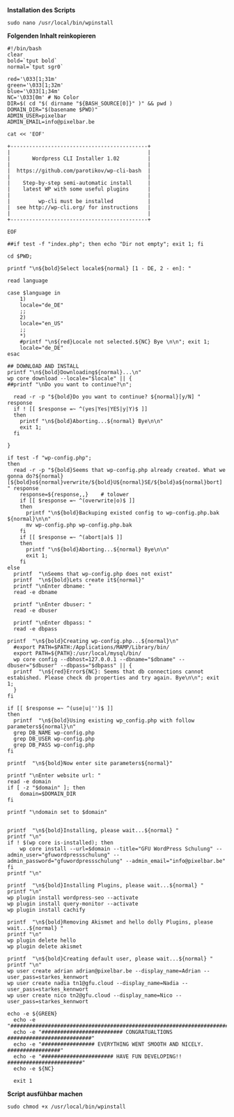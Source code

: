 **Installation des Scripts**

    sudo nano /usr/local/bin/wpinstall
    
**Folgenden Inhalt reinkopieren**

    

    #!/bin/bash
    clear
    bold=`tput bold`
    normal=`tput sgr0`
    
    red='\033[1;31m'
    green='\033[1;32m'
    blue='\033[1;34m'
    NC='\033[0m' # No Color
    DIR=$( cd "$( dirname "${BASH_SOURCE[0]}" )" && pwd )
    DOMAIN_DIR="$(basename $PWD)"
    ADMIN_USER=pixelbar
    ADMIN_EMAIL=info@pixelbar.be
    
    cat << 'EOF'
    
    +--------------------------------------------+
    |                                            |
    |       Wordpress CLI Installer 1.02         |
    |                                            |
    |  https://github.com/parotikov/wp-cli-bash  |
    |                                            |
    |    Step-by-step semi-automatic install     |
    |    latest WP with some useful plugins      |
    |                                            |
    |         wp-cli must be installed           |
    |  see http://wp-cli.org/ for instructions   |
    |                                            |
    +--------------------------------------------+
    
    EOF
    
    ##if test -f "index.php"; then echo "Dir not empty"; exit 1; fi
    
    cd $PWD;
    
    printf "\n${bold}Select locale${normal} [1 - DE, 2 - en]: "
    
    read language
    
    case $language in
    	1)
    	locale="de_DE"
    	;;
    	2)
    	locale="en_US"
    	;;
    	*)
    	#printf "\n${red}Locale not selected.${NC} Bye \n\n"; exit 1;
    	locale="de_DE"
    esac
    
    ## DOWNLOAD AND INSTALL
    printf "\n${bold}Downloading${normal}...\n"
    wp core download --locale="$locale" || {
    ##printf "\nDo you want to continue?\n";
    
      read -r -p "${bold}Do you want to continue? ${normal}[y/N] " response
      if ! [[ $response =~ ^(yes|Yes|YES|y|Y)$ ]]
      then
        printf "\n${bold}Aborting...${normal} Bye\n\n"
        exit 1;
      fi
    
    }
    
    if test -f "wp-config.php";
    then
      read -r -p "${bold}Seems that wp-config.php already created. What we gonna do?${normal} [${bold}o${normal}verwrite/${bold}U${normal}SE/${bold}a${normal}bort] " response
        response=${response,,}    # tolower
        if [[ $response =~ ^(overwrite|o)$ ]]
        then
          printf "\n${bold}Backuping existed config to wp-config.php.bak ${normal}\n\n"
          mv wp-config.php wp-config.php.bak
        fi
        if [[ $response =~ ^(abort|a)$ ]]
        then
          printf "\n${bold}Aborting...${normal} Bye\n\n"
          exit 1;
        fi
    else
      printf  "\nSeems that wp-config.php does not exist"
      printf  "\n${bold}Lets create it${normal}"
      printf "\nEnter dbname: "
      read -e dbname
    
      printf "\nEnter dbuser: "
      read -e dbuser
    
      printf "\nEnter dbpass: "
      read -e dbpass
    
    printf  "\n${bold}Creating wp-config.php...${normal}\n"
      #export PATH=$PATH:/Applications/MAMP/Library/bin/
      export PATH=${PATH}:/usr/local/mysql/bin/
      wp core config --dbhost=127.0.0.1 --dbname="$dbname" --dbuser="$dbuser" --dbpass="$dbpass" || {
      printf  "\n${red}Error${NC}: Seems that db connections cannot estabished. Please check db properties and try again. Bye\n\n"; exit 1;
      }
    fi
    
    if [[ $response =~ ^(use|u|'')$ ]]
    then
      printf  "\n${bold}Using existing wp_config.php with follow parameters${normal}\n"
      grep DB_NAME wp-config.php
      grep DB_USER wp-config.php
      grep DB_PASS wp-config.php
    fi
    
    printf  "\n${bold}Now enter site parameters${normal}"
    
    printf "\nEnter website url: "
    read -e domain
    if [ -z "$domain" ]; then
        domain=$DOMAIN_DIR
    fi
    
    printf "\ndomain set to $domain"
    
    
    printf  "\n${bold}Installing, please wait...${normal} "
    printf "\n"
    if ! $(wp core is-installed); then
        wp core install --url=$domain --title="GFU WordPress Schulung" --admin_user="gfuwordpressschulung" --admin_password="gfuwordpressschulung" --admin_email="info@pixelbar.be"
    fi
    printf "\n"

    printf  "\n${bold}Installing Plugins, please wait...${normal} "
    printf "\n"
    wp plugin install wordpress-seo --activate
    wp plugin install query-monitor --activate
    wp plugin install cachify

    printf  "\n${bold}Removing Akismet and hello dolly Plugins, please wait...${normal} "
    printf "\n"
    wp plugin delete hello
    wp plugin delete akismet

    printf  "\n${bold}Creating default user, please wait...${normal} "
    printf "\n"
    wp user create adrian adrian@pixelbar.be --display_name=Adrian --user_pass=starkes_kennwort
    wp user create nadia tn1@gfu.cloud --display_name=Nadia --user_pass=starkes_kennwort
    wp user create nico tn2@gfu.cloud --display_name=Nico --user_pass=starkes_kennwort
    
    echo -e ${GREEN}
      echo -e "######################################################################"
      echo -e "########################## CONGRATUALTIONS ###########################"
      echo -e "################# EVERYTHING WENT SMOOTH AND NICELY. #################"
      echo -e "####################### HAVE FUN DEVELOPING!! ########################"
      echo -e ${NC}
    
      exit 1


        
**Script ausfühbar machen**

    sudo chmod +x /usr/local/bin/wpinstall
